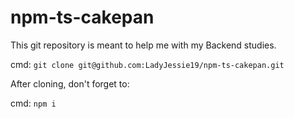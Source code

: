 # npm-ts-cakepan

This git repository is meant to help me with my Backend studies.

cmd: `git clone git@github.com:LadyJessie19/npm-ts-cakepan.git`

After cloning, don't forget to:

cmd: `npm i`